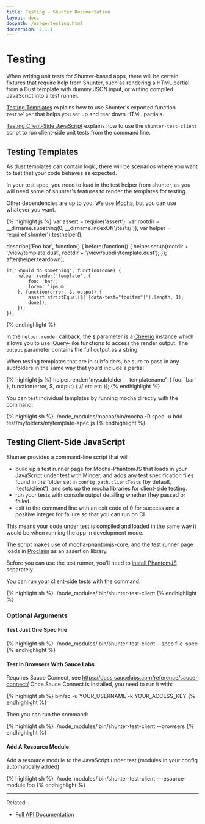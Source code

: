 ```yaml
---
title: Testing - Shunter Documentation
layout: docs
docpath: /usage/testing.html
docversion: 2.1.1
---
```


Testing
=======

When writing unit tests for Shunter-based apps, there will be certain fixtures that require help from Shunter, such as rendering a HTML partial from a Dust template with dummy JSON input, or writing compiled JavaScript into a test runner.

[Testing Templates](#testing-templates) explains how to use Shunter's exported function `testhelper` that helps you set up and tear down HTML partials.

[Testing Client-Side JavaScript](testing-client-side-javascript) explains how to use the `shunter-test-client` script to run client-side unit tests from the command line.


Testing Templates
-----------------

As dust templates can contain logic, there will be scenarios where you want to test that your code behaves as expected.

In your test spec, you need to load in the test helper from shunter, as you will need some of shunter's features to render the templates for testing.

Other dependencies are up to you. We use [Mocha](https://mochajs.org/), but you can use whatever you want.

{% highlight js %}
var assert = require('assert');
var rootdir = __dirname.substring(0, __dirname.indexOf('/tests/'));
var helper = require('shunter').testhelper();

describe('Foo bar', function() {
    before(function() {
        helper.setup(rootdir + '/view/template.dust', rootdir + '/view/subdir/template.dust');
    });
    after(helper.teardown);

    it('Should do something', function(done) {
        helper.render('template', {
            foo: 'bar',
            lorem: 'ipsum'
        }, function(error, $, output) {
            assert.strictEqual($('[data-test="fooitem"]').length, 1);
            done();
        });
    });
{% endhighlight %}

In the `helper.render` callback, the `$` parameter is a [Cheerio](https://github.com/cheeriojs/cheerio) instance which allows you to use jQuery-like functions to access the render output. The `output` parameter contains the full output as a string.

When testing templates that are in subfolders, be sure to pass in any subfolders in the same way that you'd include a partial

{% highlight js %}
helper.render('mysubfolder___templatename', {
    foo: 'bar'
}, function(error, $, output) {
    // etc etc
});
{% endhighlight %}

You can test individual templates by running mocha directly with the command:

{% highlight sh %}
./node_modules/mocha/bin/mocha -R spec -u bdd test/myfolders/mytemplate-spec.js
{% endhighlight %}


Testing Client-Side JavaScript
------------------------------

Shunter provides a command-line script that will:

* build up a test runner page for Mocha-PhantomJS that loads in your JavaScript under test with Mincer, and adds any test specification files found in the folder set in `config.path.clientTests` (by default, 'tests/client'), and sets up the mocha libraries for client-side testing.
* run your tests with console output detailing whether they passed or failed.
* exit to the command line with an exit code of 0 for success and a positive integer for failure so that you can run on CI

This means your code under test is compiled and loaded in the same way it would be when running the app in development mode.

The script makes use of [mocha-phantomjs-core](https://github.com/nathanboktae/mocha-phantomjs-core), and the test runner page loads in [Proclaim](https://github.com/rowanmanning/proclaim) as an assertion library.

Before you can use the test runner, you'll need to [install PhantomJS](http://phantomjs.org/) separately.

You can run your client-side tests with the command:

{% highlight sh %}
./node_modules/.bin/shunter-test-client
{% endhighlight %}

### Optional Arguments ###

#### Test Just One Spec File ####

{% highlight sh %}
./node_modules/.bin/shunter-test-client --spec file-spec
{% endhighlight %}

#### Test In Browsers With Sauce Labs ####

Requires Sauce Connect, see https://docs.saucelabs.com/reference/sauce-connect/
Once Sauce Connect is installed, you need to run it with:

{% highlight sh %}
bin/sc -u YOUR_USERNAME -k YOUR_ACCESS_KEY
{% endhighlight %}

Then you can run the command:

{% highlight sh %}
./node_modules/.bin/shunter-test-client --browsers
{% endhighlight %}

#### Add A Resource Module ####
Add a resource module to the JavaScript under test (modules in your config automatically added)

{% highlight sh %}
./node_modules/.bin/shunter-test-client --resource-module foo
{% endhighlight %}


---

Related:

- [Full API Documentation](index.html)
